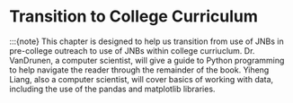 # Transition to College Curriculum 
 
:::{note}
This chapter is designed to help us transition from use of JNBs in pre-college outreach to use of JNBs within college curriuclum. Dr. VanDrunen, a computer scientist,  will give a guide to Python programming to help navigate the reader through the remainder of the book. Yiheng Liang, also a computer scientist, will cover basics of working with data, including the use of the pandas and matplotlib libraries.
